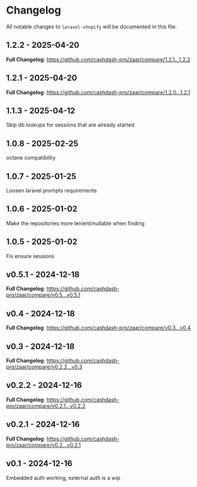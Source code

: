 # Changelog

All notable changes to `laravel-shopify` will be documented in this file.

## 1.2.2 - 2025-04-20

**Full Changelog**: https://github.com/cashdash-pro/zaar/compare/1.2.1...1.2.2

## 1.2.1 - 2025-04-20

**Full Changelog**: https://github.com/cashdash-pro/zaar/compare/1.2.0...1.2.1

## 1.1.3  - 2025-04-12

Skip db lookups for sessions that are already started

## 1.0.8 - 2025-02-25

octane compatibility

## 1.0.7 - 2025-01-25

Loosen laravel prompts requirements

## 1.0.6 - 2025-01-02

Make the repositories more lenient/nullable when finding

## 1.0.5 - 2025-01-02

Fix ensure sessions

## v0.5.1 - 2024-12-18

**Full Changelog**: https://github.com/cashdash-pro/zaar/compare/v0.5...v0.5.1

## v0.4 - 2024-12-18

**Full Changelog**: https://github.com/cashdash-pro/zaar/compare/v0.3...v0.4

## v0.3 - 2024-12-18

**Full Changelog**: https://github.com/cashdash-pro/zaar/compare/v0.2.2...v0.3

## v0.2.2 - 2024-12-16

**Full Changelog**: https://github.com/cashdash-pro/zaar/compare/v0.2.1...v0.2.2

## v0.2.1 - 2024-12-16

**Full Changelog**: https://github.com/cashdash-pro/zaar/compare/v0.2...v0.2.1

## v0.1 - 2024-12-16

Embedded auth working, external auth is a wip
